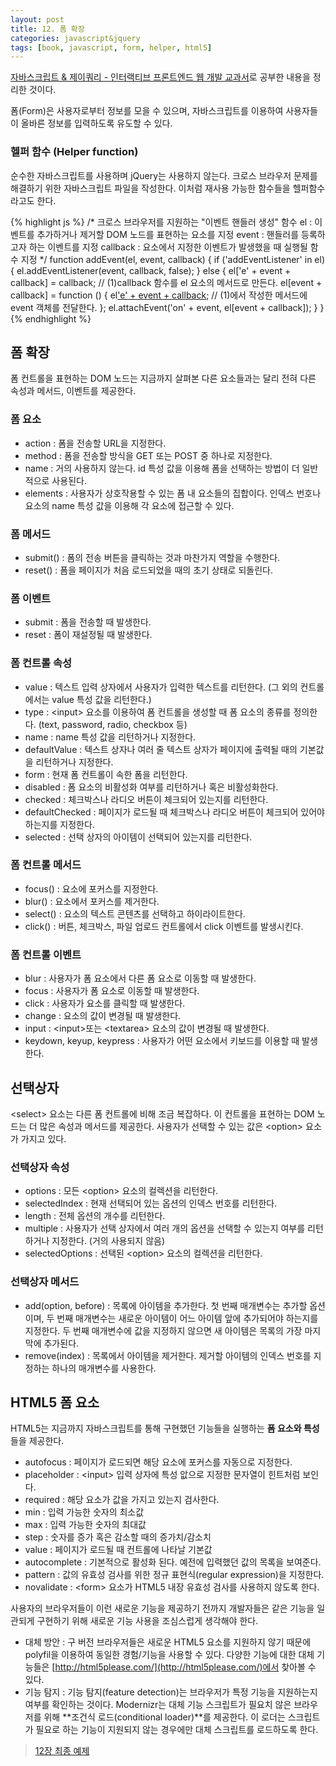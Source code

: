 ```yaml
---
layout: post
title: 12. 폼 확장
categories: javascript&jquery
tags: [book, javascript, form, helper, html5]
---
```

<div class="message"><a href="http://www.aladin.co.kr/shop/wproduct.aspx?ItemId=55027282">
자바스크립트 & 제이쿼리 - 인터랙티브 프론트엔드 웹 개발 교과서</a>로 공부한 내용을 정리한 것이다.</div>

폼(Form)은 사용자로부터 정보를 모을 수 있으며, 자바스크립트를 이용하여 사용자들이 올바른 정보를 입력하도록 유도할 수 있다.

### 헬퍼 함수 (Helper function)

순수한 자바스크립트를 사용하며 jQuery는 사용하지 않는다. 크로스 브라우저 문제를 해결하기 위한 자바스크립트 파일을 작성한다. 이처럼 재사용 가능한 함수들을 헬퍼함수라고도 한다.

{% highlight js %}
/*
크로스 브라우저를 지원하는 "이벤트 핸들러 생성" 함수 
el : 이벤트를 추가하거나 제거할 DOM 노드를 표현하는 요소를 지정
event : 핸들러를 등록하고자 하는 이벤트를 지정
callback : 요소에서 지정한 이벤트가 발생했을 때 실행될 함수 지정 
*/
function addEvent(el, event, callback) {
    if ('addEventListener' in el) {
        el.addEventListener(event, callback, false);
    } else {
        el['e' + event + callback] = callback;  // (1)callback 함수를 el 요소의 메서드로 만든다.
        el[event + callback] = function () {
            el['e' + event + callback](window.event);   // (1)에서 작성한 메서드에 event 객체를 전달한다.
        };
        el.attachEvent('on' + event, el[event + callback]);
    }
}
{% endhighlight %}



## 폼 확장

폼 컨트롤을 표현하는 DOM 노드는 지금까지 살펴본 다른 요소들과는 달리 전혀 다른 속성과 메서드, 이벤트를 제공한다.

### 폼 요소

- action : 폼을 전송할 URL을 지정한다.
- method : 폼을 전송할 방식을 GET 또는 POST 중 하나로 지정한다.
- name : 거의 사용하지 않는다. id 특성 값을 이용해 폼을 선택하는 방법이 더 일반적으로 사용된다.
- elements : 사용자가 상호작용할 수 있는 폼 내 요소들의 집합이다. 인덱스 번호나 요소의 name 특성 값을 이용해 각 요소에 접근할 수 있다. 

### 폼 메서드

- submit() : 폼의 전송 버튼을 클릭하는 것과 마찬가지 역할을 수행한다.
- reset() : 폼을 페이지가 처음 로드되었을 때의 초기 상태로 되돌린다.

### 폼 이벤트

- submit : 폼을 전송할 때 발생한다.
- reset : 폼이 재설정될 때 발생한다.

### 폼 컨트롤 속성

- value : 텍스트 입력 상자에서 사용자가 입력한 텍스트를 리턴한다. (그 외의 컨트롤에서는 value 특성 값을 리턴한다.)
- type : &lt;input> 요소를 이용하여 폼 컨트롤을 생성할 때 폼 요소의 종류를 정의한다. (text, password, radio, checkbox 등)
- name : name 특성 값을 리턴하거나 지정한다.
- defaultValue : 텍스트 상자나 여러 줄 텍스트 상자가 페이지에 출력될 때의 기본값을 리턴하거나 지정한다.
- form : 현재 폼 컨트롤이 속한 폼을 리턴한다.
- disabled : 폼 요소의 비활성화 여부를 리턴하거나 혹은 비활성화한다.
- checked : 체크박스나 라디오 버튼이 체크되어 있는지를 리턴한다.
- defaultChecked : 페이지가 로드될 때 체크박스나 라디오 버튼이 체크되어 있어야 하는지를 지정한다.
- selected : 선택 상자의 아이템이 선택되어 있는지를 리턴한다.

### 폼 컨트롤 메서드

- focus() : 요소에 포커스를 지정한다.
- blur() : 요소에서 포커스를 제거한다.
- select() : 요소의 텍스트 콘텐츠를 선택하고 하이라이트한다.
- click() : 버튼, 체크박스, 파일 업로드 컨트롤에서 click 이벤트를 발생시킨다.

### 폼 컨트롤 이벤트 

- blur : 사용자가 폼 요소에서 다른 폼 요소로 이동할 때 발생한다.
- focus : 사용자가 폼 요소로 이동할 때 발생한다.
- click : 사용자가 요소를 클릭할 때 발생한다.
- change : 요소의 값이 변경될 때 발생한다.
- input : &lt;input>또는 &lt;textarea> 요소의 값이 변경될 때 발생한다.
- keydown, keyup, keypress : 사용자가 어떤 요소에서 키보드를 이용할 때 발생한다.



## 선택상자

&lt;select> 요소는 다른 폼 컨트롤에 비해 조금 복잡하다. 이 컨트롤을 표현하는 DOM 노드는 더 많은 속성과 메서드를 제공한다. 사용자가 선택할 수 있는 값은 &lt;option> 요소가 가지고 있다.

### 선택상자 속성

- options : 모든 &lt;option> 요소의 컬렉션을 리턴한다.
- selectedIndex : 현재 선택되어 있는 옵션의 인덱스 번호를 리턴한다.
- length : 전체 옵션의 개수를 리턴한다.
- multiple : 사용자가 선택 상자에서 여러 개의 옵션을 선택할 수 있는지 여부를 리턴하거나 지정한다. (거의 사용되지 않음)
- selectedOptions : 선택된 &lt;option> 요소의 컬렉션을 리턴한다.

### 선택상자 메서드

- add(option, before) : 목록에 아이템을 추가한다. 첫 번째 매개변수는 추가할 옵션이며, 두 번째 매개변수는 새로운 아이템이 어느 아이템 앞에 추가되어야 하는지를 지정한다. 두 번째 매개변수에 값을 지정하지 않으면 새 아이템은 목록의 가장 마지막에 추가된다.
-  remove(index) : 목록에서 아이템을 제거한다. 제거할 아이템의 인덱스 번호를 지정하는 하나의 매개변수를 사용한다.



## HTML5 폼 요소

HTML5는 지금까지 자바스크립트를 통해 구현했던 기능들을 실행하는 **폼 요소와 특성**들을 제공한다.

- autofocus : 페이지가 로드되면 해당 요소에 포커스를 자동으로 지정한다.
- placeholder : &lt;input> 입력 상자에 특성 앖으로 지정한 문자열이 힌트처럼 보인다.
- required : 해당 요소가 값을 가지고 있는지 검사한다.
- min :  입력 가능한 숫자의 최소값
- max : 입력 가능한 숫자의 최대값
- step : 숫자를 증가 혹은 감소할 때의 증가치/감소치
- value : 페이지가 로드될 때 컨트롤에 나타날 기본값
- autocomplete : 기본적으로 활성화 된다. 예전에 입력했던 값의 목록을 보여준다.
- pattern : 값의 유효성 검사를 위한 정규 표현식(regular expression)을 지정한다.
- novalidate : &lt;form> 요소가 HTML5 내장 유효성 검사를 사용하지 않도록 한다.

사용자의 브라우저들이 이런 새로운 기능을 제공하기 전까지 개발자들은 같은 기능을 일관되게 구현하기 위해 새로운 기능 사용을 조심스럽게 생각해야 한다.

- 대체 방안 : 구 버전 브라우저들은 새로운 HTML5 요소를 지원하지 않기 때문에 polyfil을 이용하여 동일한 경험/기능을 사용할 수 있다.  다양한 기능에 대한 대체 기능들은 [http://html5please.com/](http://html5please.com/)에서 찾아볼 수 있다.
- 기능 탐지 : 기능 탐지(feature detection)는 브라우저가 특정 기능을 지원하는지 여부를 확인하는 것이다. Modernizr는 대체 기능 스크립트가 필요치 않은 브라우저를 위해 **조건식 로드(conditional loader)**를 제공한다. 이 로더는 스크립트가 필요로 하는 기능이 지원되지 않는 경우에만 대체 스크립트를 로드하도록 한다.

> [12장 최종 예제](https://github.com/pinstinct/front-end-web-js-jquery/tree/master/c13)
